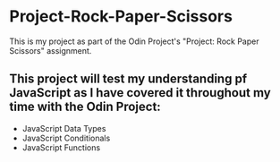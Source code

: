 # Project-Rock-Paper-Scissors
This is my project as part of the Odin Project's "Project: Rock Paper Scissors" assignment.

## This project will test my understanding pf JavaScript as I have covered it throughout my time with the Odin Project:
* JavaScript Data Types
* JavaScript Conditionals
* JavaScript Functions
